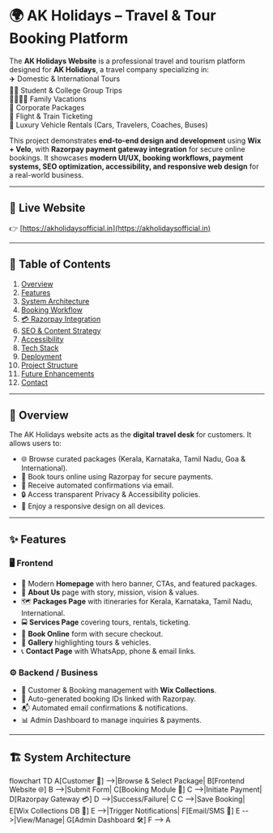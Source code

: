 # 🌍 AK Holidays – Travel & Tour Booking Platform  

The **AK Holidays Website** is a professional travel and tourism platform designed for **AK Holidays**, a travel company specializing in:  
✈️ Domestic & International Tours  
👨‍🎓 Student & College Group Trips  
👨‍👩‍👧‍👦 Family Vacations  
🏢 Corporate Packages  
🚆 Flight & Train Ticketing  
🚗 Luxury Vehicle Rentals (Cars, Travelers, Coaches, Buses)  

This project demonstrates **end-to-end design and development** using **Wix + Velo**, with **Razorpay payment gateway integration** for secure online bookings. It showcases **modern UI/UX, booking workflows, payment systems, SEO optimization, accessibility, and responsive web design** for a real-world business.  

---

## 🔗 Live Website
👉 [https://akholidaysofficial.in](https://akholidaysofficial.in)  

---

## 📖 Table of Contents
1. [Overview](#-overview)  
2. [Features](#-features)  
3. [System Architecture](#-system-architecture)  
4. [Booking Workflow](#-booking-workflow)  
5. [💳 Razorpay Integration](#-razorpay-integration)  
6. [SEO & Content Strategy](#-seo--content-strategy)  
7. [Accessibility](#-accessibility)  
8. [Tech Stack](#-tech-stack)  
9. [Deployment](#-deployment)  
10. [Project Structure](#-project-structure)  
11. [Future Enhancements](#-future-enhancements)  
12. [Contact](#-contact)  

---

## 📌 Overview
The AK Holidays website acts as the **digital travel desk** for customers. It allows users to:  
- 🌐 Browse curated packages (Kerala, Karnataka, Tamil Nadu, Goa & International).  
- 🛒 Book tours online using Razorpay for secure payments.  
- 📧 Receive automated confirmations via email.  
- 🔒 Access transparent Privacy & Accessibility policies.  
- 📱 Enjoy a responsive design on all devices.  

---

## ✨ Features

### 🖥️ Frontend
- 🌟 Modern **Homepage** with hero banner, CTAs, and featured packages.  
- 📖 **About Us** page with story, mission, vision & values.  
- 🗺️ **Packages Page** with itineraries for Kerala, Karnataka, Tamil Nadu, International.  
- 🚍 **Services Page** covering tours, rentals, ticketing.  
- 📩 **Book Online** form with secure checkout.  
- 📸 **Gallery** highlighting tours & vehicles.  
- 📞 **Contact Page** with WhatsApp, phone & email links.  

### ⚙️ Backend / Business
- 📂 Customer & Booking management with **Wix Collections**.  
- 🧾 Auto-generated booking IDs linked with Razorpay.  
- 📬 Automated email confirmations & notifications.  
- 📊 Admin Dashboard to manage inquiries & payments.  

---

## 🏗️ System Architecture

flowchart TD
  A[Customer 👤] -->|Browse & Select Package| B[Frontend Website 🌐]
  B -->|Submit Form| C[Booking Module 🛒]
  C -->|Initiate Payment| D[Razorpay Gateway 💳]
  D -->|Success/Failure| C
  C -->|Save Booking| E[Wix Collections DB 📂]
  E -->|Trigger Notifications| F[Email/SMS 📧]
  E -->|View/Manage| G[Admin Dashboard 🛠️]
  F --> A
